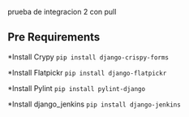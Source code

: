 prueba de integracion 2 con pull

## Pre Requirements
*Install Crypy
```pip install django-crispy-forms```

*Install Flatpickr
```pip install django-flatpickr```

*Install Pylint
```pip install pylint-django```

*Install django_jenkins
```pip install django-jenkins```
